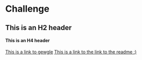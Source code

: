 # Challenge
## This is an H2 header
#### This is an H4 header
[This is a link to gewgle](https://www.google.com)
[This is a link to the link to the readme :)](../blob/master/LICENSE)
